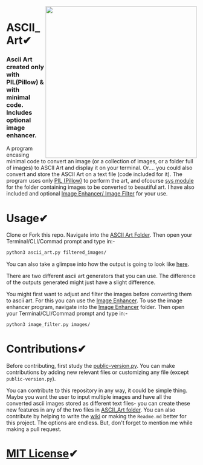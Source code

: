 <img src="https://raw.githubusercontent.com/dawsonbooth/ascii-art/master/logo.png" width="400" align="right"/>

# ASCII_Art✔
### Ascii Art created only with PIL(Pillow) &amp; with minimal code. Includes optional image enhancer.

A program encasing minimal code to convert an image (or a collection of images, or a folder full of images) to ASCII Art and display it on your terminal. Or.... you could also convert and store the ASCII Art on a text file (code included for it). The program uses only [PIL (Pillow)](https://pillow.readthedocs.io/en/stable/) to perform the art, and ofcourse [sys module](https://docs.python.org/3/library/sys.html) for the folder containing images to be converted to beautiful art. I have also included and optional [Image Enhancer/ Image Filter](https://github.com/adrinorosario/ASCII_Art/tree/main/Image%20Enhancer) for your use.

# Usage✔

Clone or Fork this repo. Navigate into the [ASCII Art Folder](https://github.com/adrinorosario/ASCII_Art/tree/main/ASCII%20Art). Then open your Terminal/CLI/Commad prompt and type in:- 
``` bash
python3 ascii_art.py filtered_images/
```
You can also take a glimpse into how the output is going to look like [here](https://github.com/adrinorosario/ASCII_Art/blob/main/Sample_NASA_asciiart.txt). 

There are two different ascii art generators that you can use. The difference of the outputs generated might just have a slight difference.

You might first want to adjust and filter the images before converting them to ascii art. For this you can use the [Image Enhancer](https://github.com/adrinorosario/ASCII_Art/tree/main/Image%20Enhancer). To use the image enhancer program, navigate into the [Image Enhancer](https://github.com/adrinorosario/ASCII_Art/tree/main/Image%20Enhancer) folder. Then open your Terminal/CLI/Commad prompt and type in:- 
``` bash
python3 image_filter.py images/
```

# Contributions✔

Before contributing, first study the [public-version.py](https://github.com/adrinorosario/ASCII_Art/blob/main/public-version.py). You can make contributions by adding new relevant files or customizing any file (except `public-version.py`). 

You can contribute to this repository in any way, it could be simple thing. Maybe you want the user to input multiple images and have all the converted ascii images stored as different text files- you can create these new features in any of the two files in [ASCII_Art folder](https://github.com/adrinorosario/ASCII_Art/tree/main/ASCII%20Art). You can also contribute by helping to write the [wiki](https://github.com/adrinorosario/ASCII_Art/wiki) or making the `Readme.md` better for this project. The options are endless. But, don't forget to mention me while making a pull request.

# [MIT License](https://github.com/adrinorosario/ASCII_Art/blob/main/LICENSE)✔
